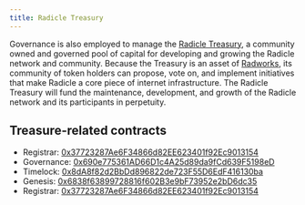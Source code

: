 ```yaml
---
title: Radicle Treasury
---
```


Governance is also employed to manage the [Radicle
Treasury](https://etherscan.io/address/0x8da8f82d2bbdd896822de723f55d6edf416130ba#tokentxns), a community owned and
governed pool of capital for developing and growing the Radicle network and community. Because the Treasury is an asset
of [Radworks](transition-dao.md), its community of token holders can propose, vote on, and implement initiatives that
make Radicle a core piece of internet infrastructure. The Radicle Treasury will fund the maintenance, development, and
growth of the Radicle network and its participants in perpetuity.

## Treasure-related contracts

- Registrar: [0x37723287Ae6F34866d82EE623401f92Ec9013154](https://etherscan.io/address/0x37723287Ae6F34866d82EE623401f92Ec9013154)
- Governance: [0x690e775361AD66D1c4A25d89da9fCd639F5198eD](https://etherscan.io/address/0x690e775361AD66D1c4A25d89da9fCd639F5198eD)
- Timelock: [0x8dA8f82d2BbDd896822de723F55D6EdF416130ba](https://etherscan.io/address/0x8dA8f82d2BbDd896822de723F55D6EdF416130ba)
- Genesis: [0x6838f63899728816f602B3e9bF73952e2bD6dc35](https://etherscan.io/address/0x6838f63899728816f602B3e9bF73952e2bD6dc35)
- Registrar: [0x37723287Ae6F34866d82EE623401f92Ec9013154](https://etherscan.io/address/0x37723287Ae6F34866d82EE623401f92Ec9013154)
